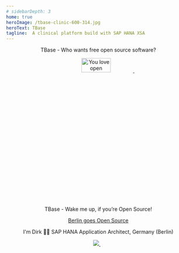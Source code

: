```yaml
---
# sidebarDepth: 3
home: true                 
heroImage: /tbase-clinic-600-314.jpg
heroText: TBase
tagline:  A clinical platform build with SAP HANA XSA
---
```



<!-- <h2 align='center'> -->
  
  <p align='center'>
   TBase - Who wants free open source software?
   </p>
  <p align='center'>
<a href="https://i.redd.it/">
    <img alt="You love open source, right?" src="https://i.redd.it/8lcewc38osr71.jpg" width=40% height=10%>
      </a>&nbsp;&nbsp;
</p>
  <p align='center'>
   TBase - Wake me up, if you’re Open Source!
   </p>
  <p align='center'>
   <a href="https://berlinopensource.de/">Berlin goes Open Source</a>
   </p>
<!-- </h2> -->

<p align='center'>
I'm Dirk 👨‍💻 SAP HANA Application Architect, Germany (Berlin)
</p>
<p align='center'>
  <a href="https://www.linkedin.com/in/raschke-dirk-81507b3a/">
    <img src="https://img.shields.io/badge/linkedin-%230077B5.svg?&style=for-the-badge&logo=linkedin&logoColor=white" />
  </a>&nbsp;&nbsp;
</p>

<!-- ## TBase - Wake me up, if you’re Open Source

[Berlin goes Open Source](https://berlinopensource.de/)

I'm Dirk 👨‍💻 SAP HANA Application Architect, Germany (Berlin) [![](https://img.shields.io/badge/linkedin-%230077B5.svg?&style=for-the-badge&logo=linkedin&logoColor=white)](https://www.linkedin.com/in/raschke-dirk-81507b3a/) -->